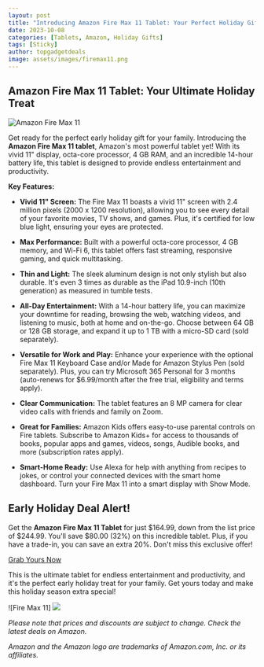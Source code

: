 ```yaml
---
layout: post
title: "Introducing Amazon Fire Max 11 Tablet: Your Perfect Holiday Gift"
date: 2023-10-08
categories: [Tablets, Amazon, Holiday Gifts]
tags: [Sticky]
author: topgadgetdeals
image: assets/images/firemax11.png
---
```


## Amazon Fire Max 11 Tablet: Your Ultimate Holiday Treat

![Amazon Fire Max 11](/images/amazon-fire-max-11.jpg)

Get ready for the perfect early holiday gift for your family. Introducing the **Amazon Fire Max 11 tablet**, Amazon's most powerful tablet yet! With its vivid 11" display, octa-core processor, 4 GB RAM, and an incredible 14-hour battery life, this tablet is designed to provide endless entertainment and productivity.

**Key Features:**

- **Vivid 11" Screen:** The Fire Max 11 boasts a vivid 11" screen with 2.4 million pixels (2000 x 1200 resolution), allowing you to see every detail of your favorite movies, TV shows, and games. Plus, it's certified for low blue light, ensuring your eyes are protected.

- **Max Performance:** Built with a powerful octa-core processor, 4 GB memory, and Wi-Fi 6, this tablet offers fast streaming, responsive gaming, and quick multitasking.

- **Thin and Light:** The sleek aluminum design is not only stylish but also durable. It's even 3 times as durable as the iPad 10.9-inch (10th generation) as measured in tumble tests.

- **All-Day Entertainment:** With a 14-hour battery life, you can maximize your downtime for reading, browsing the web, watching videos, and listening to music, both at home and on-the-go. Choose between 64 GB or 128 GB storage, and expand it up to 1 TB with a micro-SD card (sold separately).

- **Versatile for Work and Play:** Enhance your experience with the optional Fire Max 11 Keyboard Case and/or Made for Amazon Stylus Pen (sold separately). Plus, you can try Microsoft 365 Personal for 3 months (auto-renews for $6.99/month after the free trial, eligibility and terms apply).

- **Clear Communication:** The tablet features an 8 MP camera for clear video calls with friends and family on Zoom.

- **Great for Families:** Amazon Kids offers easy-to-use parental controls on Fire tablets. Subscribe to Amazon Kids+ for access to thousands of books, popular apps and games, videos, songs, Audible books, and more (subscription rates apply).

- **Smart-Home Ready:** Use Alexa for help with anything from recipes to jokes, or control your connected devices with the smart home dashboard. Turn your Fire Max 11 into a smart display with Show Mode.

## Early Holiday Deal Alert!

Get the **Amazon Fire Max 11 Tablet** for just $164.99, down from the list price of $244.99. You'll save $80.00 (32%) on this incredible tablet. Plus, if you have a trade-in, you can save an extra 20%. Don't miss this exclusive offer!

[Grab Yours Now](https://amzn.to/3RJga2m)

This is the ultimate tablet for endless entertainment and productivity, and it's the perfect early holiday treat for your family. Get yours today and make this holiday season extra special!

![Fire Max 11] <a href="https://www.amazon.com/Introducing-Amazon-octa-core-processor-lockscreen/dp/B0C1WHPPKH?&linkCode=li2&tag=godesignbuild-20&linkId=8d7e3978970cbeb7466029dc5ffa5091&language=en_US&ref_=as_li_ss_il" target="_blank"><img border="0" src="//ws-na.amazon-adsystem.com/widgets/q?_encoding=UTF8&ASIN=B0C1WHPPKH&Format=_SL160_&ID=AsinImage&MarketPlace=US&ServiceVersion=20070822&WS=1&tag=godesignbuild-20&language=en_US" ></a><img src="https://ir-na.amazon-adsystem.com/e/ir?t=godesignbuild-20&language=en_US&l=li2&o=1&a=B0C1WHPPKH" width="1" height="1" border="0" alt="" style="border:none !important; margin:0px !important;" />

*Please note that prices and discounts are subject to change. Check the latest deals on Amazon.*

*Amazon and the Amazon logo are trademarks of Amazon.com, Inc. or its affiliates.*

